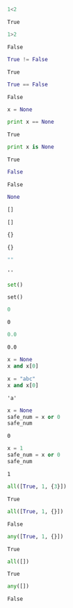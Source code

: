

```python
1<2
```




    True




```python
1>2
```




    False




```python
True != False
```




    True




```python
True == False
```




    False




```python
x = None
```


```python
print x == None
```

    True



```python
print x is None
```

    True



```python
False
```




    False




```python
None
```


```python
[]
```




    []




```python
{}
```




    {}




```python
""
```




    ''




```python
set()
```




    set()




```python
0
```




    0




```python
0.0
```




    0.0




```python
x = None
x and x[0]
```


```python
x = "abc"
x and x[0]
```




    'a'




```python
x = None
safe_num = x or 0
safe_num
```




    0




```python
x = 1
safe_num = x or 0
safe_num
```




    1




```python
all([True, 1, {3}])
```




    True




```python
all([True, 1, {}])
```




    False




```python
any([True, 1, {}])
```




    True




```python
all([])
```




    True




```python
any([])
```




    False


